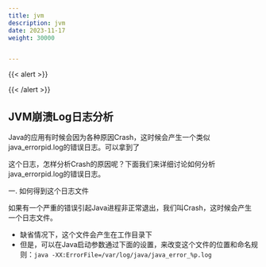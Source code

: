 ```yaml
---
title: jvm
description: jvm
date: 2023-11-17
weight: 30000


---
```


{{< alert >}}


{{< /alert >}}

## JVM崩溃Log日志分析

Java的应用有时候会因为各种原因Crash，这时候会产生一个类似java_errorpid.log的错误日志。可以拿到了

这个日志，怎样分析Crash的原因呢？下面我们来详细讨论如何分析java_errorpid.log的错误日志。

一. 如何得到这个日志文件

如果有一个严重的错误引起Java进程非正常退出，我们叫Crash，这时候会产生一个日志文件。

- 缺省情况下，这个文件会产生在工作目录下
- 但是，可以在Java启动参数通过下面的设置，来改变这个文件的位置和命名规则：`java -XX:ErrorFile=/var/log/java/java_error_%p.log`




















